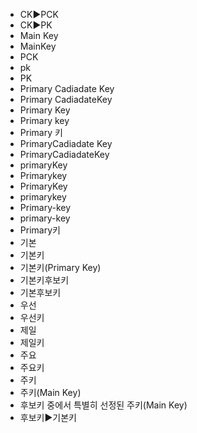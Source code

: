 ﻿- CK▶️PCK
- CK▶️PK
- Main Key
- MainKey
- PCK
- pk
- PK
- Primary Cadiadate Key
- Primary CadiadateKey
- Primary Key
- Primary key
- Primary 키
- PrimaryCadiadate Key
- PrimaryCadiadateKey
- primaryKey
- Primarykey
- PrimaryKey
- primarykey
- Primary-key
- primary-key
- Primary키
- 기본
- 기본키
- 기본키(Primary Key)
- 기본키후보키
- 기본후보키
- 우선
- 우선키
- 제일
- 제일키
- 주요
- 주요키
- 주키
- 주키(Main Key)
- 후보키 중에서 특별히 선정된 주키(Main Key)
- 후보키▶️기본키
